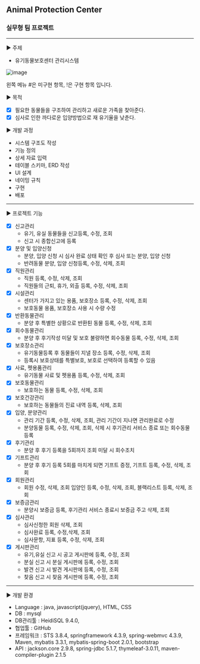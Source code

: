 ## Animal Protection Center
### 실무형 팀 프로젝트
---
▶ 주제
* 유기동물보호센터 관리시스템

![image](https://user-images.githubusercontent.com/66577948/89141533-ce7bbc80-d57f-11ea-9519-d1bae84e0a20.png)

왼쪽 메뉴 #은 미구현 항목, !은 구현 항목 입니다.

▶ 목적
- [x] 필요한 동물들을 구조하여 관리하고 새로운 가족을 찾아준다.
- [x] 심사로 인한 까다로운 입양방법으로 재 유기율을 낮춘다.

▶ 개발 과정
* 시스템 구조도 작성
* 기능 정의
* 상세 자료 입력
* 테이블 스키마, ERD 작성
* UI 설계
* 네이밍 규칙
* 구현
* 배포

---
▶ 프로젝트 기능
- [x] 신고관리
  * 유기, 유실 동물들을 신고등록, 수정, 조회
  * 신고 시 종합신고에 등록
- [x] 분양 및 입양신청
  * 분양, 입양 신청 시 심사 완료 상태 확인 후 심사 또는 분양, 입양 신청
  * 반려동물 분양, 입양 신청등록, 수정, 삭제, 조회
- [x] 직원관리
  * 직원 등록, 수정, 삭제, 조회
  * 직원들의 근퇴, 휴가, 외출 등록, 수정, 삭제, 조회
- [x] 시설관리
  * 센터가 가지고 있는 용품, 보호장소 등록, 수정, 삭제, 조회
  * 보호동물 용품, 보호장소 사용 시 수량 수정
- [x] 반환동물관리
  * 분양 후 특별한 상황으로 반환퇸 동물 등록, 수정, 삭제, 조회
- [x] 회수동물관리
  * 분양 후 후기작성 미달 및 보호 불량하면 회수동물 등록, 수정, 삭제, 조회
- [x] 보호장소관리
  * 유기동물등록 후 동물들이 지낼 장소 등록, 수정, 삭제, 조회
  * 등록시 보호상태를 특별보호, 보호로 선택하여 등록할 수 있음
- [x] 사료, 펫용품관리
  * 유기동물 사료 및 펫용품 등록, 수정, 삭제, 조회
- [x] 보호동물관리
  * 보호하는 동물 등록, 수정, 삭제, 조회
- [x] 보호건강관리
  * 보호하는 동물들의 진료 내역 등록, 삭제, 조회
- [x] 입양, 분양관리
  * 관리 기간 등록, 수정, 삭제, 조회, 관리 기간이 지나면 관리완료로 수정
  * 분양동물 등록, 수정, 삭제, 조회, 삭제 시 후기관리 서비스 종료 또는 회수동물 등록
- [x] 후기관리
  * 분양 후 후기 등록을 5회까지 조회 미달 시 회수조치
- [x] 기프트관리
  * 분양 후 후기 등록 5회를 마치게 되면 기프트 증정, 기프트 등록, 수정, 삭제, 조회
- [x] 회원관리
  * 회원 수정, 삭제, 조회 입양인 등록, 수정, 삭제, 조회, 블랙리스트 등록, 삭제, 조회
- [x] 보증금관리
  * 분양시 보증금 등록, 후기관리 서비스 종료시 보증금 주고 삭제, 조회
- [x] 심사관리
  * 심사신청한 회원 삭제, 조회
  * 심사완료 등록, 수정,삭제, 조회
  * 심사문항, 지표 등록, 수정, 삭제, 조회
- [x] 게시판관리
  * 유기,유실 신고 시 공고 게시판에 등록, 수정, 조회
  * 분실 신고 시 분실 게시판에 등록, 수정, 조회
  * 발견 신고 시 발견 게시판에 등록, 수정, 조회
  * 찾음 신고 시 찾음 게시판에 등록, 수정, 조회
  
---
▶ 개발 환경
* Language : java, javascript(jquery), HTML, CSS
* DB : mysql
* DB관리툴 : HeidiSQL 9.4.0,
* 협업툴 : GitHub
* 프레임워크 : STS 3.8.4, springframework 4.3.9, spring-webmvc 4.3.9, Maven, mybatis 3.3.1, mybatis-spring-boot 2.0.1, bootstrap
* API : jackson.core 2.9.8, spring-jdbc 5.1.7, thymeleaf-3.0.11, maven-compiler-plugin 2.1.5
